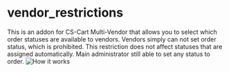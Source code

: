 # vendor_restrictions
This is an addon for CS-Cart Multi-Vendor that allows you to select which order statuses are available to vendors. Vendors simply can not set order status, which is prohibited. This restriction does not affect statuses that are assigned automatically. Main administrator still able to set any status to order.
![How it works](https://looga.ru/app/uploads/restricted_vendor-order_statuses_cs-cart_loogaru.gif "How it works")
